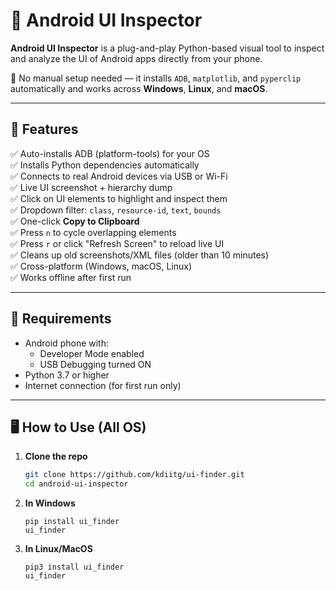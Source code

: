 # 📱 Android UI Inspector

**Android UI Inspector** is a plug-and-play Python-based visual tool to inspect and analyze the UI of Android apps directly from your phone.

🔧 No manual setup needed — it installs `ADB`, `matplotlib`, and `pyperclip` automatically and works across **Windows**, **Linux**, and **macOS**.

---

## 🚀 Features

✅ Auto-installs ADB (platform-tools) for your OS  
✅ Installs Python dependencies automatically  
✅ Connects to real Android devices via USB or Wi-Fi  
✅ Live UI screenshot + hierarchy dump  
✅ Click on UI elements to highlight and inspect them  
✅ Dropdown filter: `class`, `resource-id`, `text`, `bounds`  
✅ One-click **Copy to Clipboard**  
✅ Press `n` to cycle overlapping elements  
✅ Press `r` or click "Refresh Screen" to reload live UI  
✅ Cleans up old screenshots/XML files (older than 10 minutes)  
✅ Cross-platform (Windows, macOS, Linux)  
✅ Works offline after first run

---

## 📲 Requirements

- Android phone with:
  - Developer Mode enabled
  - USB Debugging turned ON
- Python 3.7 or higher
- Internet connection (for first run only)

---

## 🖥 How to Use (All OS)

1. **Clone the repo**
   ```bash
   git clone https://github.com/kdiitg/ui-finder.git
   cd android-ui-inspector
   

2. **In Windows**
   ```
   pip install ui_finder
   ui_finder

3. **In Linux/MacOS**
   ```
   pip3 install ui_finder
   ui_finder










